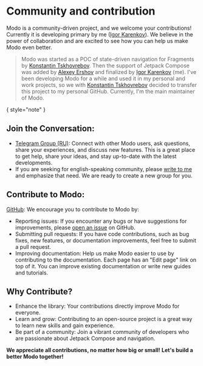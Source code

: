 # Community and contribution

Modo is a community-driven project, and we welcome your contributions! Currently it is developing primary by
me ([Igor Karenkov](https://github.com/ikarenkov)). We
believe in the power of collaboration and are excited to see how you can
help us make Modo even better.

> Modo was started as a POC of state-driven navigation for Fragments by [Konstantin Tskhovrebov](https://github.com/terrakok). Then the support of
> Jetpack Compose was added by [Alexey Ershov](https://github.com/alaershov) and finalized by [Igor Karenkov](%ikarenkov_github_url%) (me). I've been
> developing Modo for a while and used it in my personal and work projects, so we with [Konstantin Tskhovrebov](https://github.com/terrakok) decided
> to
> transfer this project to my personal GitHub. Currently, I'm the main maintainer of Modo.

{ style="note" }

## Join the Conversation:

- [Telegram Group (RU)](https://t.me/Cicerone_RUS): Connect with other Modo users, ask questions, share your experiences, and discuss new features.
  This is a great place to get help, share your ideas, and stay up-to-date with the latest developments.
- If you are seeking for english-speaking community, please [write to me](https://t.me/karenkovigor) and emphasize that need. We are ready to create a
  new group for you.

## Contribute to Modo:

[GitHub](%github_url%): We encourage you to contribute to Modo by:

- Reporting issues: If you encounter any bugs or have suggestions for improvements, please [open an issue](%github_url%issues) on GitHub.
- Submitting pull requests: If you have code contributions, such as bug fixes, new features, or documentation improvements, feel free to submit a pull
  request.
- Improving documentation: Help us make Modo easier to use by contributing to the documentation. Each page has an "Edit page" link on top of it. You
  can improve existing documentation or write new guides and tutorials.

## Why Contribute?

- Enhance the library: Your contributions directly improve Modo for everyone.
- Learn and grow: Contributing to an open-source project is a great way to learn new skills and gain experience.
- Be part of a community: Join a vibrant community of developers who are passionate about Jetpack Compose and navigation.

**We appreciate all contributions, no matter how big or small!**
**Let's build a better Modo together!**